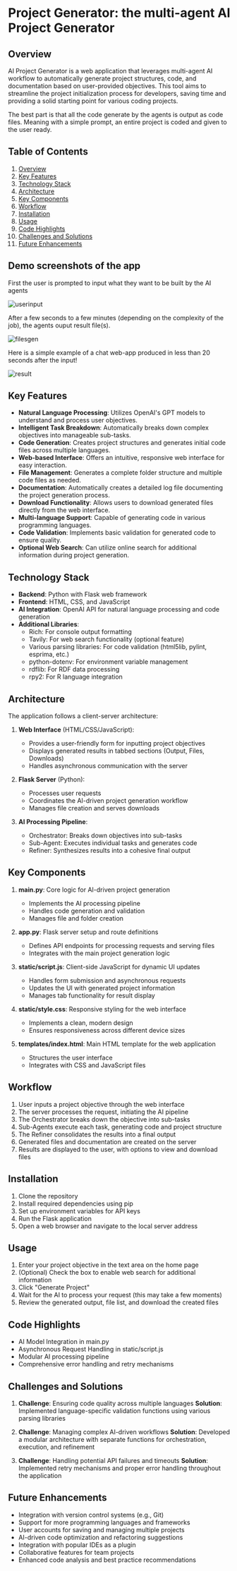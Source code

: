 # Project Generator: the multi-agent AI Project Generator
## Overview

AI Project Generator is a web application that leverages multi-agent AI workflow to automatically generate project structures, code, and documentation based on user-provided objectives. This tool aims to streamline the project initialization process for developers, saving time and providing a solid starting point for various coding projects.

The best part is that all the code generate by the agents is output as code files. Meaning with a simple prompt, an entire project is coded and given to the user ready.

## Table of Contents
1. [Overview](#overview)
2. [Key Features](#key-features)
3. [Technology Stack](#technology-stack)
4. [Architecture](#architecture)
5. [Key Components](#key-components)
6. [Workflow](#workflow)
7. [Installation](#installation)
8. [Usage](#usage)
9. [Code Highlights](#code-highlights)
10. [Challenges and Solutions](#challenges-and-solutions)
11. [Future Enhancements](#future-enhancements)

## Demo screenshots of the app

First the user is prompted to input what they want to be built by the AI agents

![userinput](1projectgen.png)

After a few seconds to a few minutes (depending on the complexity of the job), the agents ouput result file(s).

![filesgen](2projectgen.png)

Here is a simple example of a chat web-app produced in less than 20 seconds after the input!

![result](3projectgen.png)


## Key Features

- **Natural Language Processing**: Utilizes OpenAI's GPT models to understand and process user objectives.
- **Intelligent Task Breakdown**: Automatically breaks down complex objectives into manageable sub-tasks.
- **Code Generation**: Creates project structures and generates initial code files across multiple languages.
- **Web-based Interface**: Offers an intuitive, responsive web interface for easy interaction.
- **File Management**: Generates a complete folder structure and multiple code files as needed.
- **Documentation**: Automatically creates a detailed log file documenting the project generation process.
- **Download Functionality**: Allows users to download generated files directly from the web interface.
- **Multi-language Support**: Capable of generating code in various programming languages.
- **Code Validation**: Implements basic validation for generated code to ensure quality.
- **Optional Web Search**: Can utilize online search for additional information during project generation.

## Technology Stack

- **Backend**: Python with Flask web framework
- **Frontend**: HTML, CSS, and JavaScript
- **AI Integration**: OpenAI API for natural language processing and code generation
- **Additional Libraries**: 
  - Rich: For console output formatting
  - Tavily: For web search functionality (optional feature)
  - Various parsing libraries: For code validation (html5lib, pylint, esprima, etc.)
  - python-dotenv: For environment variable management
  - rdflib: For RDF data processing
  - rpy2: For R language integration

## Architecture

The application follows a client-server architecture:

1. **Web Interface** (HTML/CSS/JavaScript):
   - Provides a user-friendly form for inputting project objectives
   - Displays generated results in tabbed sections (Output, Files, Downloads)
   - Handles asynchronous communication with the server

2. **Flask Server** (Python):
   - Processes user requests
   - Coordinates the AI-driven project generation workflow
   - Manages file creation and serves downloads

3. **AI Processing Pipeline**:
   - Orchestrator: Breaks down objectives into sub-tasks
   - Sub-Agent: Executes individual tasks and generates code
   - Refiner: Synthesizes results into a cohesive final output

## Key Components

1. **main.py**: Core logic for AI-driven project generation
   - Implements the AI processing pipeline
   - Handles code generation and validation
   - Manages file and folder creation

2. **app.py**: Flask server setup and route definitions
   - Defines API endpoints for processing requests and serving files
   - Integrates with the main project generation logic

3. **static/script.js**: Client-side JavaScript for dynamic UI updates
   - Handles form submission and asynchronous requests
   - Updates the UI with generated project information
   - Manages tab functionality for result display

4. **static/style.css**: Responsive styling for the web interface
   - Implements a clean, modern design
   - Ensures responsiveness across different device sizes

5. **templates/index.html**: Main HTML template for the web application
   - Structures the user interface
   - Integrates with CSS and JavaScript files

## Workflow

1. User inputs a project objective through the web interface
2. The server processes the request, initiating the AI pipeline
3. The Orchestrator breaks down the objective into sub-tasks
4. Sub-Agents execute each task, generating code and project structure
5. The Refiner consolidates the results into a final output
6. Generated files and documentation are created on the server
7. Results are displayed to the user, with options to view and download files

## Installation

1. Clone the repository
2. Install required dependencies using pip
3. Set up environment variables for API keys
4. Run the Flask application
5. Open a web browser and navigate to the local server address

## Usage

1. Enter your project objective in the text area on the home page
2. (Optional) Check the box to enable web search for additional information
3. Click "Generate Project"
4. Wait for the AI to process your request (this may take a few moments)
5. Review the generated output, file list, and download the created files

## Code Highlights

- AI Model Integration in main.py
- Asynchronous Request Handling in static/script.js
- Modular AI processing pipeline
- Comprehensive error handling and retry mechanisms

## Challenges and Solutions

1. **Challenge**: Ensuring code quality across multiple languages
   **Solution**: Implemented language-specific validation functions using various parsing libraries

2. **Challenge**: Managing complex AI-driven workflows
   **Solution**: Developed a modular architecture with separate functions for orchestration, execution, and refinement

3. **Challenge**: Handling potential API failures and timeouts
   **Solution**: Implemented retry mechanisms and proper error handling throughout the application

## Future Enhancements

- Integration with version control systems (e.g., Git)
- Support for more programming languages and frameworks
- User accounts for saving and managing multiple projects
- AI-driven code optimization and refactoring suggestions
- Integration with popular IDEs as a plugin
- Collaborative features for team projects
- Enhanced code analysis and best practice recommendations
